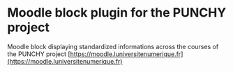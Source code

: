 # Moodle block plugin for the PUNCHY project

Moodle block displaying standardized informations across the courses of the PUNCHY project [https://moodle.luniversitenumerique.fr](https://moodle.luniversitenumerique.fr)
